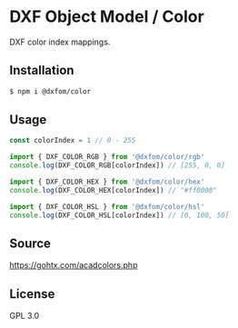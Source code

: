 # DXF Object Model / Color

DXF color index mappings.


## Installation

```bash
$ npm i @dxfom/color
```


## Usage

```javascript
const colorIndex = 1 // 0 - 255

import { DXF_COLOR_RGB } from '@dxfom/color/rgb'
console.log(DXF_COLOR_RGB[colorIndex]) // [255, 0, 0]

import { DXF_COLOR_HEX } from '@dxfom/color/hex'
console.log(DXF_COLOR_HEX[colorIndex]) // "#ff0000"

import { DXF_COLOR_HSL } from '@dxfom/color/hsl'
console.log(DXF_COLOR_HSL[colorIndex]) // [0, 100, 50]
```


## Source

https://gohtx.com/acadcolors.php


## License

GPL 3.0
